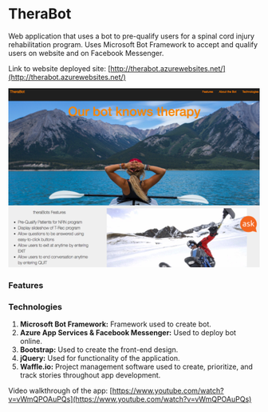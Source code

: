 # TheraBot
Web application that uses a bot to pre-qualify users for a spinal cord injury rehabilitation program. Uses Microsoft Bot Framework to accept and qualify users on website and on Facebook Messenger.

Link to website deployed site: [http://therabot.azurewebsites.net/](http://therabot.azurewebsites.net/)

![alt text](https://github.com/bradefting/TheraBot/blob/master/images/TheraBot.png?raw=true)

### Features


### Technologies

1. **Microsoft Bot Framework:** Framework used to create bot.
2. **Azure App Services & Facebook Messenger:** Used to deploy bot online.
3. **Bootstrap:** Used to create the front-end design.
4. **jQuery:** Used for functionality of the application.
5. **Waffle.io:** Project management software used to create, prioritize, and track stories throughout app development.

Video walkthrough of the app: [https://www.youtube.com/watch?v=vWmQPOAuPQs](https://www.youtube.com/watch?v=vWmQPOAuPQs)
